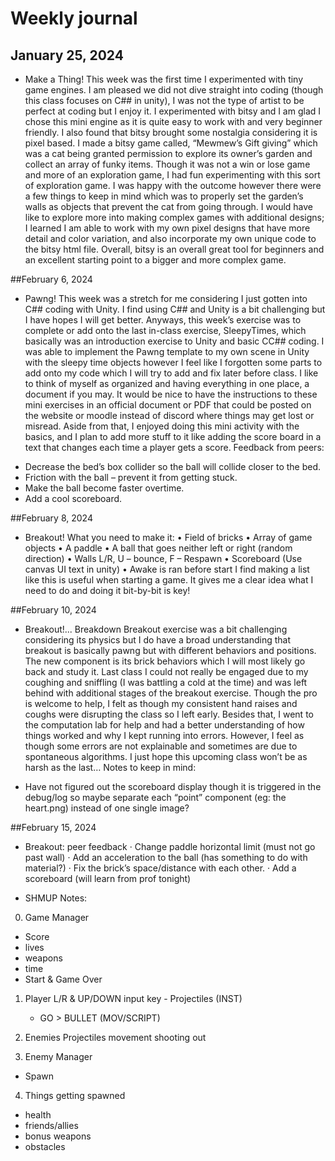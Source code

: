 ﻿# Weekly journal 

## January 25, 2024
* Make a Thing! 
This week was the first time I experimented with tiny game engines. I am pleased we did not dive straight into coding (though this class focuses on C## in unity), I was not the type of artist to be perfect at coding but I enjoy it. I experimented with bitsy and I am glad I chose this mini engine as it is quite easy to work with and very beginner friendly. I also found that bitsy brought some nostalgia considering it is pixel based. I made a bitsy game called, “Mewmew’s Gift giving” which was a cat being granted permission to explore its owner’s garden and collect an array of funky items. Though it was not a win or lose game and more of an exploration game, I had fun experimenting with this sort of exploration game. I was happy with the outcome however there were a few things to keep in mind which was to properly set the garden’s walls as objects that prevent the cat from going through. I would have like to explore more into making complex games with additional designs; I learned I am able to work with my own pixel designs that have more detail and color variation, and also incorporate my own unique code to the bitsy html file. Overall, bitsy is an overall great tool for beginners and an excellent starting point to a bigger and more complex game. 


##February 6, 2024
* Pawng!
This week was a stretch for me considering I just gotten into C## coding with Unity. I find using C## and Unity is a bit challenging but I have hopes I will get better. Anyways, this week’s exercise was to complete or add onto the last in-class exercise, SleepyTimes, which basically was an introduction exercise to Unity and basic CC## coding. I was able to implement the Pawng template to my own scene in Unity with the sleepy time objects however I feel like I forgotten some parts to add onto my code which I will try to add and fix later before class. I like to think of myself as organized and having everything in one place, a document if you may. It would be nice to have the instructions to these mini exercises in an official document or PDF that could be posted on the website or moodle instead of discord where things may get lost or misread. Aside from that, I enjoyed doing this mini activity with the basics, and I plan to add more stuff to it like adding the score board in a text that changes each time a player gets a score. 
Feedback from peers:
-	Decrease the bed’s box collider so the ball will collide closer to the bed.
-	Friction with the ball – prevent it from getting stuck. 
-	Make the ball become faster overtime. 
-	Add a cool scoreboard. 


##February 8, 2024
* Breakout!
What you need to make it:
•	Field of bricks
•	Array of game objects 
•	A paddle
•	A ball that goes neither left or right (random direction) 
•	Walls L/R, U – bounce, F – Respawn
•	Scoreboard (Use canvas UI text in unity)
•	Awake is ran before start
I find making a list like this is useful when starting a game. It gives me a clear idea what I need to do and doing it bit-by-bit is key!


##February 10, 2024
* Breakout!... Breakdown
Breakout exercise was a bit challenging considering its physics but I do have a broad understanding that breakout is basically pawng but with different behaviors and positions. The new component is its brick behaviors which I will most likely go back and study it. Last class I could not really be engaged due to my coughing and sniffling (I was battling a cold at the time) and was left behind with additional stages of the breakout exercise. Though the pro is welcome to help, I felt as though my consistent hand raises and coughs were disrupting the class so I left early. Besides that, I went to the computation lab for help and had a better understanding of how things worked and why I kept running into errors. However, I feel as though some errors are not explainable and sometimes are due to spontaneous algorithms. I just hope this upcoming class won’t be as harsh as the last… 
Notes to keep in mind:
-	Have not figured out the scoreboard display though it is triggered in the debug/log so maybe separate each “point” component (eg: the heart.png) instead of one single image?


##February 15, 2024
* Breakout: peer feedback
·	Change paddle horizontal limit (must not go past wall) 
·	Add an acceleration to the ball (has something to do with material?)
·	Fix the brick’s space/distance with each other. 
·	Add a scoreboard (will learn from prof tonight)

* SHMUP Notes: 

0) Game Manager
- Score
- lives
- weapons
- time
- Start & Game Over

1) Player L/R & UP/DOWN
input key - Projectiles (INST)
    - GO > BULLET (MOV/SCRIPT)

2) Enemies
Projectiles movement shooting out

3) Enemy Manager
- Spawn

4) Things getting spawned
- health
- friends/allies
- bonus weapons
- obstacles 
